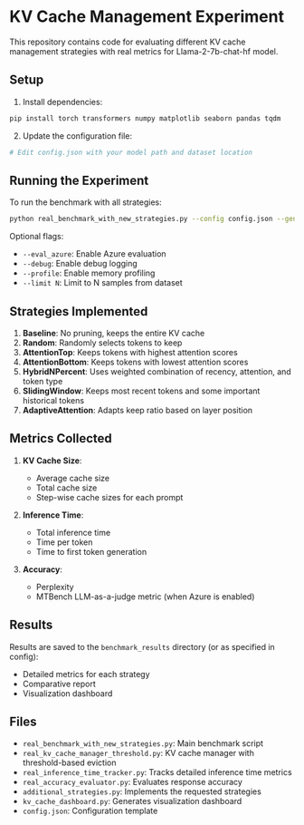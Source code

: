 # KV Cache Management Experiment

This repository contains code for evaluating different KV cache management strategies with real metrics for Llama-2-7b-chat-hf model.

## Setup

1. Install dependencies:
```bash
pip install torch transformers numpy matplotlib seaborn pandas tqdm
```

2. Update the configuration file:
```bash
# Edit config.json with your model path and dataset location
```

## Running the Experiment

To run the benchmark with all strategies:
```bash
python real_benchmark_with_new_strategies.py --config config.json --generate_dashboard
```

Optional flags:
- `--eval_azure`: Enable Azure evaluation
- `--debug`: Enable debug logging
- `--profile`: Enable memory profiling
- `--limit N`: Limit to N samples from dataset

## Strategies Implemented

1. **Baseline**: No pruning, keeps the entire KV cache
2. **Random**: Randomly selects tokens to keep
3. **AttentionTop**: Keeps tokens with highest attention scores
4. **AttentionBottom**: Keeps tokens with lowest attention scores
5. **HybridNPercent**: Uses weighted combination of recency, attention, and token type
6. **SlidingWindow**: Keeps most recent tokens and some important historical tokens
7. **AdaptiveAttention**: Adapts keep ratio based on layer position

## Metrics Collected

1. **KV Cache Size**:
   - Average cache size
   - Total cache size
   - Step-wise cache sizes for each prompt

2. **Inference Time**:
   - Total inference time
   - Time per token
   - Time to first token generation

3. **Accuracy**:
   - Perplexity
   - MTBench LLM-as-a-judge metric (when Azure is enabled)

## Results

Results are saved to the `benchmark_results` directory (or as specified in config):
- Detailed metrics for each strategy
- Comparative report
- Visualization dashboard

## Files

- `real_benchmark_with_new_strategies.py`: Main benchmark script
- `real_kv_cache_manager_threshold.py`: KV cache manager with threshold-based eviction
- `real_inference_time_tracker.py`: Tracks detailed inference time metrics
- `real_accuracy_evaluator.py`: Evaluates response accuracy
- `additional_strategies.py`: Implements the requested strategies
- `kv_cache_dashboard.py`: Generates visualization dashboard
- `config.json`: Configuration template
